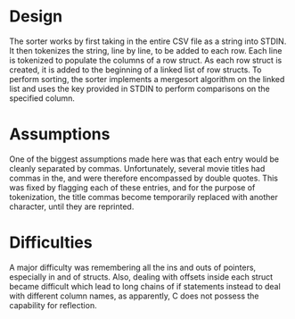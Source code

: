 # Design

The sorter works by first taking in the entire CSV file as a string into STDIN.
It then tokenizes the string, line by line, to be added to each row. Each line
is tokenized to populate the columns of a row struct. As each row struct is
created, it is added to the beginning of a linked list of row structs. To
perform sorting, the sorter implements a mergesort algorithm on the linked list
and uses the key provided in STDIN to perform comparisons on the specified
column.

# Assumptions

One of the biggest assumptions made here was that each entry would be cleanly
separated by commas. Unfortunately, several movie titles had commas in the, and
were therefore encompassed by double quotes. This was fixed by flagging each of
these entries, and for the purpose of tokenization, the title commas become
temporarily replaced with another character, until they are reprinted.

# Difficulties

A major difficulty was remembering all the ins and outs of pointers, especially
in and of structs. Also, dealing with offsets inside each struct became
difficult which lead to long chains of if statements instead to deal with
different column names, as apparently, C does not possess the capability for
reflection. 
